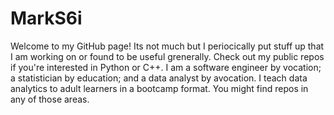 # MarkS6i
Welcome to my GitHub page! Its not much but I periocically put stuff up that I am working on or found to be useful grenerally.  Check out my public repos if you're interested in Python or C++.  I am a software engineer by vocation; a statistician by education; and a data analyst by avocation.  I teach data analytics to adult learners in a bootcamp format.  You might find repos in any of those areas.
